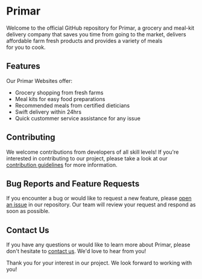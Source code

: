 # Primar 

Welcome to the official GitHub repository for Primar, a grocery and meal-kit delivery company that saves you time from going to the market, delivers affordable farm fresh products and provides a variety of meals for you to cook.

## Features

Our Primar Websites offer:

- Grocery shopping from fresh farms
- Meal kits for easy food preparations
- Recommended meals from certified dieticians
- Swift delivery within 24hrs
- Quick custommer service assistance for any issue

## Contributing

We welcome contributions from developers of all skill levels! If you're interested in contributing to our project, please take a look at our [contribution guidelines](CONTRIBUTING.md) for more information.

## Bug Reports and Feature Requests

If you encounter a bug or would like to request a new feature, please [open an issue](https://github.com/PrimarApp/issues) in our repository. Our team will review your request and respond as soon as possible.

## Contact Us

If you have any questions or would like to learn more about Primar, please don't hesitate to [contact us](https://paperwallet.tech/contact). We'd love to hear from you!

Thank you for your interest in our project. We look forward to working with you!
